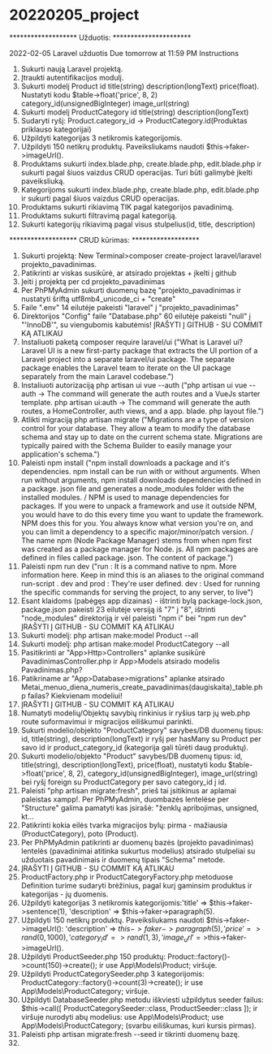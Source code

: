 # 20220205_project
 
******************* Užduotis: **********************

2022-02-05 Laravel užduotis Due tomorrow at 11:59 PM Instructions

1. Sukurti naują Laravel projektą.
2. Įtraukti autentifikacijos modulį.
3. Sukurti modelį Product
    id
    title(string)
    description(longText)
    price(float). Nustatyti kodu $table->float('price', 8, 2)
    category_id(unsignedBigInteger)
    image_url(string)
4. Sukurti modelį ProductCategory
    id
    title(string)
    description(longText)
5. Sudaryti ryšį: Product.category_id -> ProductCategory.id(Produktas priklauso kategorijai)
6. Užpildyti kategorijas 3 netikromis kategorijomis.
7. Užpildyti 150 netikrų produktų. Paveiksliukams naudoti $this->faker->imageUrl().
8. Produktams sukurti index.blade.php, create.blade.php, edit.blade.php ir sukurti pagal šiuos vaizdus CRUD operacijas.
Turi būti galimybė įkelti paveiksliuką.
9. Kategorijoms sukurti index.blade.php, create.blade.php, edit.blade.php ir sukurti pagal šiuos vaizdus CRUD operacijas.
10. Produktams sukurti rikiavimą TIK pagal kategorijos pavadinimą.
11. Produktams sukurti filtravimą pagal kategoriją.
12. Sukurti kategorijų rikiavimą pagal visus stulpelius(id, title, description)

******************* CRUD kūrimas: *******************

1. Sukurti projektą: New Terminal>composer create-project laravel/laravel projekto_pavadinimas.
2. Patikrinti ar viskas susikūrė, ar atsirado projektas + įkelti į github
3. Įeiti į projektą per cd projekto_pavadinimas
4. Per PhPMyAdmin sukurti duomenų bazę "projekto_pavadinimas ir nustatyti šriftą utf8mb4_unicode_ci + "create"
5. Faile ".env" 14 eilutėje pakeisti "laravel" į "projekto_pavadinimas"
6. Direktorijos "Config" faile "Database.php" 60 eilutėje pakeisti "null" į "'InnoDB'", su viengubomis kabutėmis! ĮRAŠYTI Į GITHUB - SU COMMIT KĄ ATLIKAU
7. Instaliuoti paketą composer require laravel/ui ("What is Laravel ui? Laravel UI is a new first-party package that extracts the UI portion of a Laravel project into a separate laravel/ui package. The separate package enables the Laravel team to iterate on the UI package separately from the main Laravel codebase.")
8. Instaliuoti autorizaciją php artisan ui vue --auth ("php artisan ui vue --auth -> The command will generate the auth routes and a VueJs starter template. php artisan ui:auth -> The command will generate the auth routes, a HomeController, auth views, and a app. blade. php layout file.")
9. Atlikti migraciją php artisan migrate ("Migrations are a type of version control for your database. They allow a team to modify the database schema and stay up to date on the current schema state. Migrations are typically paired with the Schema Builder to easily manage your application's schema.")
10. Paleisti npm install ("npm install downloads a package and it's dependencies. npm install can be run with or without arguments. When run without arguments, npm install downloads dependencies defined in a package. json file and generates a node_modules folder with the installed modules. / NPM is used to manage dependencies for packages. If you were to unpack a framework and use it outside NPM, you would have to do this every time you want to update the framework. NPM does this for you. You always know what version you're on, and you can limit a dependency to a specific major/minor/patch version. / The name npm (Node Package Manager) stems from when npm first was created as a package manager for Node. js. All npm packages are defined in files called package. json. The content of package.")
11. Paleisti npm run dev ("run : It is a command native to npm. More information here. Keep in mind this is an aliases to the original command run-script . dev and prod : They're user defined. dev : Used for running the specific commands for serving the project, to any server, to live")
12. Esant klaidoms (pabėgęs app dizainas) - ištrinti bylą package-lock.json, package.json pakeisti 23 eilutėje versiją iš "7" į "8", ištrinti "node_modules" direktoriją ir vėl paleisti "npm i" bei "npm run dev" ĮRAŠYTI Į GITHUB - SU COMMIT KĄ ATLIKAU
13. Sukurti modelį: php artisan make:model Product --all
14. Sukurti modelį: php artisan make:model ProductCategory --all
15. Pasitikrinti ar "App>Http>Controllers" aplanke susikūrė PavadinimasController.php ir App>Models atsirado modelis Pavadinimas.php?
16. Patikriname ar "App>Database>migrations" aplanke atsirado Metai_menuo_diena_numeris_create_pavadinimas(daugiskaita)_table.php failas? Kiekvienam modeliui! 
17. ĮRAŠYTI Į GITHUB - SU COMMIT KĄ ATLIKAU
18. Numatyti modelių/Objektų savybių rinkinius ir ryšius tarp jų web.php route suformavimui ir migracijos eiliškumui parinkti.
19. Sukurti modelio/objekto "ProductCategory" savybes/DB duomenų tipus: id, title(string), description(longText) ir ryšį per hasMany su Product per savo id ir product_category_id (kategorija gali tūrėti daug produktų).
20. Sukurti modelio/objekto "Product" savybes/DB duomenų tipus: id, title(string), description(longText), price(float), nustatyti kodu $table->float('price', 8, 2), category_id(unsignedBigInteger), image_url(string) bei ryšį foreign su ProductCategory per savo category_id į id.
21. Paleisti "php artisan migrate:fresh", prieš tai įsitikinus ar aplamai paleistas xampp!. Per PhPMyAdmin, duombazės lentelėse per "Structure" galima pamatyti kas įsirašė: "ženklų apribojimas, unsigned, kt...
22. Patikrinti kokia eilės tvarka migracijos bylų: pirma - mažiausia (ProductCategory), poto (Product). 
23. Per PhPMyAdmin patikrinti ar duomenų bazės (projekto pavadinimas) lentelės (pavadinimai atitinka sukurtus modelius) atsirado stulpeliai su užduotais pavadinimais ir duomenų tipais "Schema" metode. 
24. ĮRAŠYTI Į GITHUB - SU COMMIT KĄ ATLIKAU
25. ProductFactory.php ir ProductCategoryFactory.php metoduose Definition turime sudaryti brėžinius, pagal kurį gaminsim produktus ir kategorijas - jų duomenis.
26. Užpildyti kategorijas 3 netikromis kategorijomis:'title' => $this->faker->sentence(1), 'description' => $this->faker->paragraph(5).
27. Užpildyti 150 netikrų produktų. Paveiksliukams naudoti $this->faker->imageUrl(): 'description' => $this->faker->paragraph(5),'price' => rand(0,1000),'category_id'=> rand(1,3),'image_url' =>$this->faker->imageUrl().
28. Užpildyti ProductSeeder.php 150 produktų: Product::factory()->count(150)->create(); ir use App\Models\Product; viršuje.
29. Užpildyti ProductCategorySeeder.php 3 kategorijomis: ProductCategory::factory()->count(3)->create(); ir use App\Models\ProductCategory; viršuje.
30. Užpildyti DatabaseSeeder.php metodu iškviesti užpildytus seeder failus: $this->call([ ProductCategorySeeder::class, ProductSeeder::class ]); ir viršuje nurodyti abų modelius: use App\Models\Product; use App\Models\ProductCategory; (svarbu eiliškumas, kuri kursis pirmas).
31. Paleisti php artisan migrate:fresh --seed ir tikrinti duomenų bazę.
32. 
